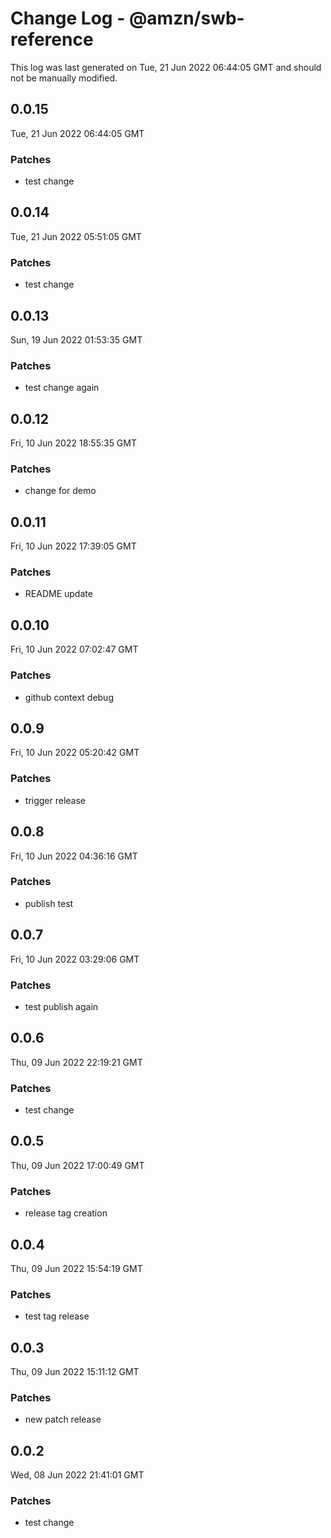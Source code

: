 # Change Log - @amzn/swb-reference

This log was last generated on Tue, 21 Jun 2022 06:44:05 GMT and should not be manually modified.

## 0.0.15
Tue, 21 Jun 2022 06:44:05 GMT

### Patches

- test change

## 0.0.14
Tue, 21 Jun 2022 05:51:05 GMT

### Patches

- test change

## 0.0.13
Sun, 19 Jun 2022 01:53:35 GMT

### Patches

- test change again

## 0.0.12
Fri, 10 Jun 2022 18:55:35 GMT

### Patches

- change for demo

## 0.0.11
Fri, 10 Jun 2022 17:39:05 GMT

### Patches

- README update

## 0.0.10
Fri, 10 Jun 2022 07:02:47 GMT

### Patches

- github context debug

## 0.0.9
Fri, 10 Jun 2022 05:20:42 GMT

### Patches

- trigger release

## 0.0.8
Fri, 10 Jun 2022 04:36:16 GMT

### Patches

- publish test

## 0.0.7
Fri, 10 Jun 2022 03:29:06 GMT

### Patches

- test publish again

## 0.0.6
Thu, 09 Jun 2022 22:19:21 GMT

### Patches

- test change

## 0.0.5
Thu, 09 Jun 2022 17:00:49 GMT

### Patches

- release tag creation

## 0.0.4
Thu, 09 Jun 2022 15:54:19 GMT

### Patches

- test tag release

## 0.0.3
Thu, 09 Jun 2022 15:11:12 GMT

### Patches

- new patch release

## 0.0.2
Wed, 08 Jun 2022 21:41:01 GMT

### Patches

- test change

